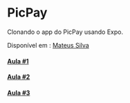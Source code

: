 # PicPay

Clonando o app do PicPay usando Expo.

Disponível em : [Mateus Silva](https://www.youtube.com/channel/UCNckxUYl117w3hfgoj3DbWg)

#### [Aula #1](https://www.youtube.com/watch?v=0CraBZHejKI)

#### [Aula #2](https://www.youtube.com/watch?v=m5w6GcEhteM)

#### [Aula #3](https://www.youtube.com/watch?v=fiuWVbnBIpo)
